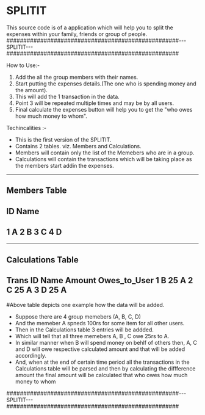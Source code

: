 # SPLITIT
This source code is of a application which will help you to split the expenses within your   family, friends or group of people.
###################################################---SPLITIT---###################################################



How to Use:-
1. Add the all the group members with their names.
2. Start putting the expenses details.(The one who is spending money and the amount).
3. This will add the 1 transaction in the data.
4. Point 3 will be repeated multiple times and may be by all users.
5. Final calculate the expenses button will help you to get the "who owes how much money to whom".


Techincalities :-

- This is the first version of the SPLITIT.
- Contains 2 tables. viz. Members and Calculations.
- Members will contain only the list of the Memebers who are in a group.
- Calculations will contain the transactions which will be taking place as the members start addin the expenses.

--------------
Members Table
--------------
ID		Name
--------------
1		A
2		B
3		C
4 		D	
-------------


-------------------------------------------
Calculations Table
-------------------------------------------
Trans ID	Name	Amount	Owes_to_User
1			B		25			A
2			C		25			A
3			D		25			A 	
-------------------------------------------

#Above table depicts one example how the data will be added.
- Suppose there are 4 group memebers (A, B, C, D)
- And the memeber A spneds 100rs for some item for all other users.
- Then in the Calculations table 3 entries will be addded.
- Which will tell that all three memebers A, B , C owe 25rs to A.
- In similar manner when B will spend money on behlf of others then, A, C and D will owe respective calculated amount
  and that will be added accordingly. 
- And, when at the end of certain time period all the transactions in the Calculations table will be parsed and then by calculating 
  the diffference amount the final amount will be calculated that who owes how much money to whom
  
###################################################---SPLITIT---###################################################




 

